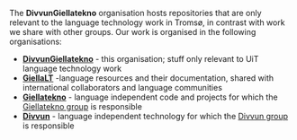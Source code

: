 The **DivvunGiellatekno** organisation hosts repositories that are only relevant to the language technology work in Tromsø, in contrast with work we share with other groups. Our work is organised in the following organisations:

- **[DivvunGiellatekno](/divvungiellatekno)** - this organisation; stuff only relevant to UiT language technology work
- **[GiellaLT](/giellalt)** -language resources and their documentation, shared with international collaborators and language communities
- **[Giellatekno](/giellatekno)** - language independent code and projects for which the [Giellatekno group](https://giellatekno.uit.no) is responsible
- **[Divvun](/divvun)** - language independent technology for which the [Divvun group](https://divvun.no) is responsible
